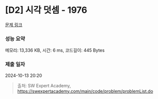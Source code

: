 # [D2] 시각 덧셈 - 1976 

[문제 링크](https://swexpertacademy.com/main/code/problem/problemDetail.do?contestProbId=AV5PttaaAZIDFAUq) 

### 성능 요약

메모리: 13,336 KB, 시간: 6 ms, 코드길이: 445 Bytes

### 제출 일자

2024-10-13 20:20



> 출처: SW Expert Academy, https://swexpertacademy.com/main/code/problem/problemList.do